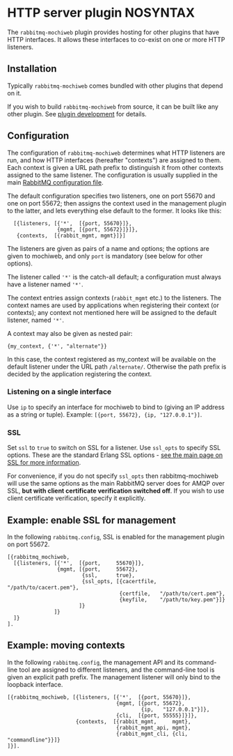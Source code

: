 # HTTP server plugin NOSYNTAX

The `rabbitmq-mochiweb` plugin provides hosting for other plugins that
have HTTP interfaces. It allows these interfaces to co-exist on one or
more HTTP listeners.

## Installation

Typically `rabbitmq-mochiweb` comes bundled with other plugins that depend
on it.

If you wish to build `rabbitmq-mochiweb` from source, it can be built
like any other plugin. See [plugin
development](plugin-development.html) for details.

## Configuration

The configuration of `rabbitmq-mochiweb` determines what HTTP
listeners are run, and how HTTP interfaces (hereafter "contexts") are
assigned to them. Each context is given a URL path prefix to
distinguish it from other contexts assigned to the same listener. The
configuration is usually supplied in the main [RabbitMQ configuration
file](configure.html#configuration-file).

The default configuration specifies two listeners, one on port 55670
and one on port 55672; then assigns the context used in the management
plugin to the latter, and lets everything else default to the
former. It looks like this:

      [{listeners, [{'*',  [{port, 55670}]},
                    {mgmt, [{port, 55672}]}]},
       {contexts,  [{rabbit_mgmt, mgmt}]}]

The listeners are given as pairs of a name and options; the options
are given to mochiweb, and only `port` is mandatory (see below for
other options).

The listener called `'*'` is the catch-all default; a configuration
must always have a listener named `'*'`.

The context entries assign contexts (`rabbit_mgmt` etc.) to the
listeners. The context names are used by applications when registering
their context (or contexts); any context not mentioned here will be
assigned to the default listener, named `'*'`.

A context may also be given as nested pair:

    {my_context, {'*', "alternate"}}

In this case, the context registered as my_context will be available
on the default listener under the URL path `/alternate/`. Otherwise
the path prefix is decided by the application registering the context.

### Listening on a single interface

Use `ip` to specify an interface for mochiweb to bind to (giving an IP
address as a string or tuple). Example: `[{port, 55672}, {ip,
"127.0.0.1"}]`.

### SSL

Set `ssl` to `true` to switch on SSL for a listener. Use `ssl_opts` to
specify SSL options. These are the standard Erlang SSL options - [see
the main page on SSL for more information](ssl.html).

For convenience, if you do not specify `ssl_opts` then
rabbitmq-mochiweb will use the same options as the main RabbitMQ
server does for AMQP over SSL, <b>but with client certificate
verification switched off</b>. If you wish to use client certificate
verification, specify it explicitly.

## Example: enable SSL for management

In the following `rabbitmq.config`, SSL is enabled for the management
plugin on port 55672.

    [{rabbitmq_mochiweb,
      [{listeners, [{'*',  [{port,     55670}]},
                    {mgmt, [{port,     55672},
                            {ssl,      true},
                            {ssl_opts, [{cacertfile, "/path/to/cacert.pem"},
                                        {certfile,   "/path/to/cert.pem"},
                                        {keyfile,    "/path/to/key.pem"}]}
                           ]}
                   ]}
      ]}
    ].

## Example: moving contexts

In the following `rabbitmq.config`, the management API and its command-line
tool are assigned to different listeners, and the command-line tool is
given an explicit path prefix. The management listener will only bind to the
loopback interface.

    [{rabbitmq_mochiweb, [{listeners, [{'*',  [{port, 55670}]},
                                       {mgmt, [{port, 55672},
                                               {ip,   "127.0.0.1"}]},
                                       {cli,  [{port, 55555}]}]},
                          {contexts,  [{rabbit_mgmt,     mgmt},
                                       {rabbit_mgmt_api, mgmt},
                                       {rabbit_mgmt_cli, {cli, "commandline"}}]}
    ]}].
